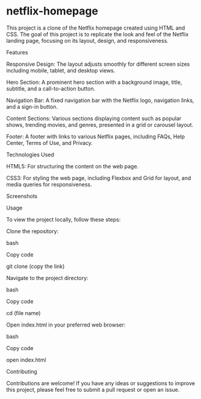 # netflix-homepage


This project is a clone of the Netflix homepage created using HTML and CSS. The goal of this project is to replicate the look and feel of the Netflix landing page, focusing on its layout, design, and responsiveness.


Features

Responsive Design: The layout adjusts smoothly for different screen sizes including mobile, tablet, and desktop views.

Hero Section: A prominent hero section with a background image, title, subtitle, and a call-to-action button.

Navigation Bar: A fixed navigation bar with the Netflix logo, navigation links, and a sign-in button.

Content Sections: Various sections displaying content such as popular shows, trending movies, and genres, presented in a grid or carousel layout.

Footer: A footer with links to various Netflix pages, including FAQs, Help Center, Terms of Use, and Privacy.

Technologies Used

HTML5: For structuring the content on the web page.

CSS3: For styling the web page, including Flexbox and Grid for layout, and media queries for responsiveness.


Screenshots


Usage

To view the project locally, follow these steps:


Clone the repository:

bash

Copy code

git clone (copy the link)

Navigate to the project directory:

bash

Copy code

cd (file name)

Open index.html in your preferred web browser:

bash

Copy code

open index.html


Contributing

Contributions are welcome! If you have any ideas or suggestions to improve this project, please feel free to submit a pull request or open an issue.
